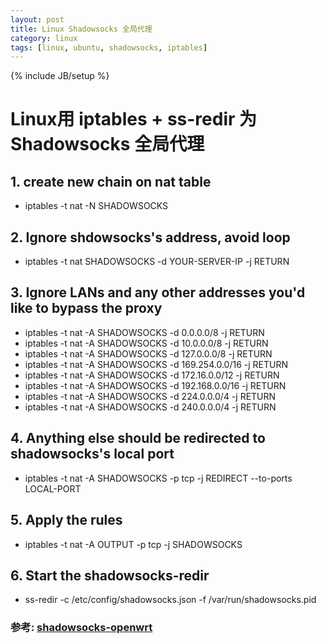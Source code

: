 ```yaml
---
layout: post
title: Linux Shadowsocks 全局代理
category: linux
tags: [linux, ubuntu, shadowsocks, iptables]
---
```

{% include JB/setup %}
# Linux用 iptables + ss-redir 为 Shadowsocks 全局代理

## 1. create new chain on nat table
* iptables -t nat -N SHADOWSOCKS

## 2. Ignore shdowsocks's address, avoid loop
* iptables -t nat SHADOWSOCKS -d YOUR-SERVER-IP -j RETURN

## 3. Ignore LANs and any other addresses you'd like to bypass the proxy
* iptables -t nat -A SHADOWSOCKS -d 0.0.0.0/8 -j RETURN
* iptables -t nat -A SHADOWSOCKS -d 10.0.0.0/8 -j RETURN
* iptables -t nat -A SHADOWSOCKS -d 127.0.0.0/8 -j RETURN
* iptables -t nat -A SHADOWSOCKS -d 169.254.0.0/16 -j RETURN
* iptables -t nat -A SHADOWSOCKS -d 172.16.0.0/12 -j RETURN
* iptables -t nat -A SHADOWSOCKS -d 192.168.0.0/16 -j RETURN
* iptables -t nat -A SHADOWSOCKS -d 224.0.0.0/4 -j RETURN
* iptables -t nat -A SHADOWSOCKS -d 240.0.0.0/4 -j RETURN

## 4. Anything else should be redirected to shadowsocks's local port
* iptables -t nat -A SHADOWSOCKS -p tcp -j REDIRECT --to-ports LOCAL-PORT

## 5. Apply the rules
* iptables -t nat -A OUTPUT -p tcp -j SHADOWSOCKS

## 6. Start the shadowsocks-redir
* ss-redir -c /etc/config/shadowsocks.json -f /var/run/shadowsocks.pid

### 参考: [shadowsocks-openwrt](https://github.com/haohaolee/shadowsocks-openwrt)

